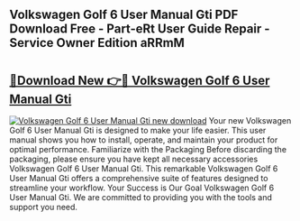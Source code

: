 ## Volkswagen Golf 6 User Manual Gti PDF Download Free - Part-eRt User Guide Repair - Service Owner Edition aRRmM

# <h2><a href="http://bc82007.oget.top/?id=Volkswagen+Golf+6+User+Manual+Gti">🔗Download New 👉🔴 Volkswagen Golf 6 User Manual Gti</a></h2>

[![Volkswagen Golf 6 User Manual Gti new download](https://i.imgur.com/5g1atiW.png)](http://bc82007.oget.top/?id=Volkswagen+Golf+6+User+Manual+Gti)
Your new Volkswagen Golf 6 User Manual Gti is designed to make your life easier. This user manual shows you how to install, operate, and maintain your product for optimal performance. Familiarize with the Packaging Before discarding the packaging, please ensure you have kept all necessary accessories Volkswagen Golf 6 User Manual Gti. This remarkable Volkswagen Golf 6 User Manual Gti offers a comprehensive suite of features designed to streamline your workflow. Your Success is Our Goal Volkswagen Golf 6 User Manual Gti. We are committed to providing you with the tools and support you need.
